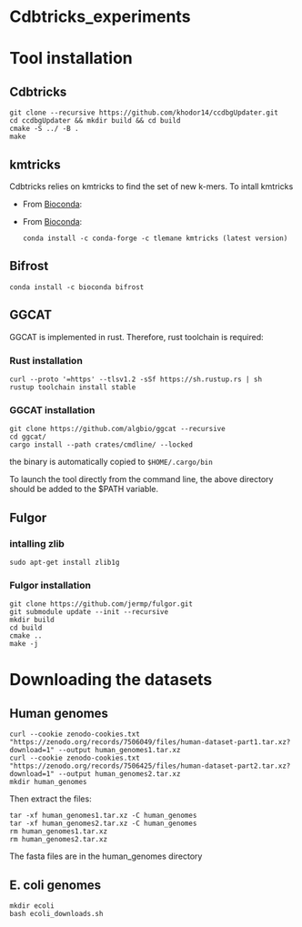 # Cdbtricks_experiments
# Tool installation

## Cdbtricks
  ```
  git clone --recursive https://github.com/khodor14/ccdbgUpdater.git
  cd ccdbgUpdater && mkdir build && cd build
  cmake -S ../ -B .
  make
  ```
## kmtricks
Cdbtricks relies on kmtricks to find the set of new k-mers. To intall kmtricks
* From [Bioconda](https://bioconda.github.io):

* From [Bioconda](https://bioconda.github.io):

  ```
  conda install -c conda-forge -c tlemane kmtricks (latest version)
  ```
## Bifrost
  ```
  conda install -c bioconda bifrost
  ```
## GGCAT
GGCAT is implemented in rust. Therefore, rust toolchain is required:
### Rust installation
  ```
  curl --proto '=https' --tlsv1.2 -sSf https://sh.rustup.rs | sh
  rustup toolchain install stable
  ```
### GGCAT installation 
  ```
  git clone https://github.com/algbio/ggcat --recursive
  cd ggcat/
  cargo install --path crates/cmdline/ --locked
  ```
the binary is automatically copied to ```$HOME/.cargo/bin```

To launch the tool directly from the command line, the above directory should be added to the $PATH variable.
## Fulgor

### intalling zlib
```
sudo apt-get install zlib1g
```
### Fulgor installation
```
git clone https://github.com/jermp/fulgor.git
git submodule update --init --recursive
mkdir build
cd build
cmake ..
make -j
```

# Downloading the datasets
## Human genomes
```
curl --cookie zenodo-cookies.txt "https://zenodo.org/records/7506049/files/human-dataset-part1.tar.xz?download=1" --output human_genomes1.tar.xz
curl --cookie zenodo-cookies.txt "https://zenodo.org/records/7506425/files/human-dataset-part2.tar.xz?download=1" --output human_genomes2.tar.xz
mkdir human_genomes
```
Then extract the files:

```
tar -xf human_genomes1.tar.xz -C human_genomes
tar -xf human_genomes2.tar.xz -C human_genomes
rm human_genomes1.tar.xz
rm human_genomes2.tar.xz
```
The fasta files are in the human_genomes directory
## E. coli genomes
```
mkdir ecoli
bash ecoli_downloads.sh
```